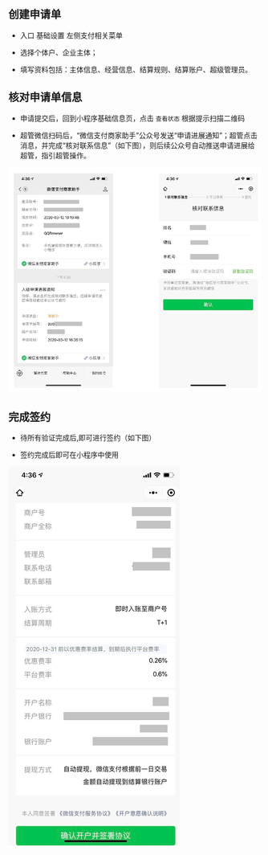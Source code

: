  ## 创建申请单

- 入口 基础设置 左侧支付相关菜单

- 选择个体户、企业主体；

- 填写资料包括：主体信息、经营信息、结算规则、结算账户、超级管理员。

## 核对申请单信息

- 申请提交后，回到小程序基础信息页，点击 `查看状态` 根据提示扫描二维码

- 超管微信扫码后，“微信支付商家助手”公众号发送“申请进展通知”；超管点击消息，并完成“核对联系信息”（如下图），则后续公众号自动推送申请进展给超管，指引超管操作。

![base](../_images/pay1.png)

## 完成签约

- 待所有验证完成后,即可进行签约（如下图）

- 签约完成后即可在小程序中使用

![base](../_images/pay2.png)